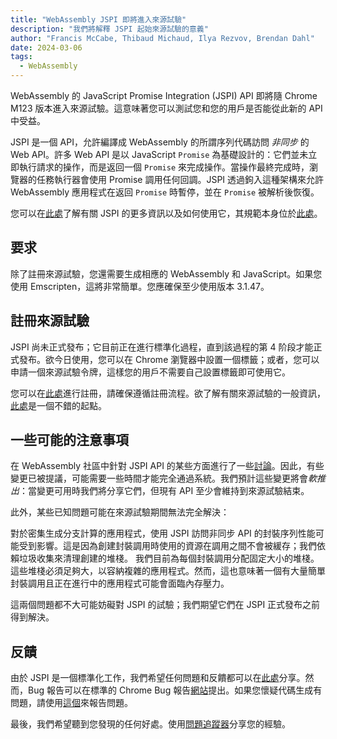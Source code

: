 ```yaml
---
title: "WebAssembly JSPI 即將進入來源試驗"
description: "我們將解釋 JSPI 起始來源試驗的意義"
author: "Francis McCabe, Thibaud Michaud, Ilya Rezvov, Brendan Dahl"
date: 2024-03-06
tags: 
  - WebAssembly
---
```

WebAssembly 的 JavaScript Promise Integration (JSPI) API 即將隨 Chrome M123 版本進入來源試驗。這意味著您可以測試您和您的用戶是否能從此新的 API 中受益。

JSPI 是一個 API，允許編譯成 WebAssembly 的所謂序列代碼訪問 _非同步_ 的 Web API。許多 Web API 是以 JavaScript `Promise` 為基礎設計的：它們並未立即執行請求的操作，而是返回一個 `Promise` 來完成操作。當操作最終完成時，瀏覽器的任務執行器會使用 Promise 調用任何回調。JSPI 透過鉤入這種架構來允許 WebAssembly 應用程式在返回 `Promise` 時暫停，並在 `Promise` 被解析後恢復。

<!--truncate-->
您可以在[此處](https://v8.dev/blog/jspi)了解有關 JSPI 的更多資訊以及如何使用它，其規範本身位於[此處](https://github.com/WebAssembly/js-promise-integration)。

## 要求

除了註冊來源試驗，您還需要生成相應的 WebAssembly 和 JavaScript。如果您使用 Emscripten，這將非常簡單。您應確保至少使用版本 3.1.47。

## 註冊來源試驗

JSPI 尚未正式發布；它目前正在進行標準化過程，直到該過程的第 4 阶段才能正式發布。欲今日使用，您可以在 Chrome 瀏覽器中設置一個標籤；或者，您可以申請一個來源試驗令牌，這樣您的用戶不需要自己設置標籤即可使用它。

您可以在[此處](https://developer.chrome.com/origintrials/#/register_trial/1603844417297317889)進行註冊，請確保遵循註冊流程。欲了解有關來源試驗的一般資訊，[此處](https://developer.chrome.com/docs/web-platform/origin-trials)是一個不錯的起點。

## 一些可能的注意事項

在 WebAssembly 社區中針對 JSPI API 的某些方面進行了一些[討論](https://github.com/WebAssembly/js-promise-integration/issues)。因此，有些變更已被提議，可能需要一些時間才能完全通過系統。我們預計這些變更將會*軟推出*：當變更可用時我們將分享它們，但現有 API 至少會維持到來源試驗結束。

此外，某些已知問題可能在來源試驗期間無法完全解決：

對於密集生成分支計算的應用程式，使用 JSPI 訪問非同步 API 的封裝序列性能可能受到影響。這是因為創建封裝調用時使用的資源在調用之間不會被緩存；我們依賴垃圾收集來清理創建的堆棧。
我們目前為每個封裝調用分配固定大小的堆棧。這些堆棧必須足夠大，以容納複雜的應用程式。然而，這也意味著一個有大量簡單封裝調用且正在進行中的應用程式可能會面臨內存壓力。

這兩個問題都不大可能妨礙對 JSPI 的試驗；我們期望它們在 JSPI 正式發布之前得到解決。

## 反饋

由於 JSPI 是一個標準化工作，我們希望任何問題和反饋都可以在[此處](https://github.com/WebAssembly/js-promise-integration/issues)分享。然而，Bug 報告可以在標準的 Chrome Bug 報告[網站](https://issues.chromium.org/new)提出。如果您懷疑代碼生成有問題，請使用[這個](https://github.com/emscripten-core/emscripten/issues)來報告問題。

最後，我們希望聽到您發現的任何好處。使用[問題追蹤器](https://github.com/WebAssembly/js-promise-integration/issues)分享您的經驗。

